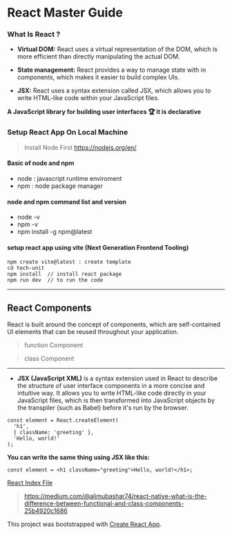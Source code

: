 # React Master Guide

### What Is React ?

- **Virtual DOM:** React uses a virtual representation of the DOM, which is more efficient than directly manipulating the actual DOM.

- **State management:** React provides a way to manage state with in components, which makes it easier to build complex UIs.

- **JSX:** React uses a syntax extension called JSX, which allows you to write HTML-like code within your JavaScript files.

**A JavaScript library for building user interfaces &#127942; it is declarative** 

### Setup React App On Local Machine 

> Install Node First https://nodejs.org/en/

#### Basic of node and npm

- node : javascript runtime enviroment
- npm : node package manager

#### node and npm command list and version

- node -v
- npm -v  
- npm install -g npm@latest 

#### setup react app using vite (Next Generation Frontend Tooling)

```
npm create vite@latest : create template
cd tech-unit 
npm install  // install react package
npm run dev  // to run the code
```

<hr>

## React Components  

React is built around the concept of components, which are self-contained UI elements that can be reused throughout your application.

> function Component

> class Component

<hr> 

- **JSX (JavaScript XML)** is a syntax extension used in React to describe the structure of user interface components in a more concise and intuitive way. It allows you to write HTML-like code directly in your JavaScript files, which is then transformed into JavaScript objects by the transpiler (such as Babel) before it's run by the browser.


```
const element = React.createElement(
  'h1',
  { className: 'greeting' },
  'Hello, world!'
);
```

**You can write the same thing using JSX like this:**

```
const element = <h1 className="greeting">Hello, world!</h1>;
```

<a href="root.js">React Index File</a>


> https://medium.com/@alimubashar74/react-native-what-is-the-difference-between-functional-and-class-components-25b4920c1686

This project was bootstrapped with [Create React App](https://github.com/facebook/create-react-app).

